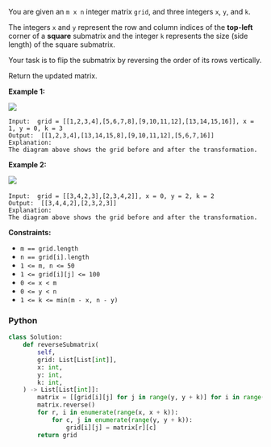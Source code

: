 You are given an  `m x n`  integer matrix  `grid`, and three integers  `x`,  `y`, and  `k`.

The integers  `x`  and  `y`  represent the row and column indices of the  **top-left**  corner of a  **square**  submatrix and the integer  `k`  represents the size (side length) of the square submatrix.

Your task is to flip the submatrix by reversing the order of its rows vertically.

Return the updated matrix.

**Example 1:**

![](https://assets.leetcode.com/uploads/2025/07/20/gridexmdrawio.png)
```
Input:  grid = [[1,2,3,4],[5,6,7,8],[9,10,11,12],[13,14,15,16]], x = 1, y = 0, k = 3
Output:  [[1,2,3,4],[13,14,15,8],[9,10,11,12],[5,6,7,16]]
Explanation:
The diagram above shows the grid before and after the transformation.
```

**Example 2:**

![](https://assets.leetcode.com/uploads/2025/07/20/gridexm2drawio.png)​​​​​​​
```
Input:  grid = [[3,4,2,3],[2,3,4,2]], x = 0, y = 2, k = 2
Output:  [[3,4,4,2],[2,3,2,3]]
Explanation:
The diagram above shows the grid before and after the transformation.
```

**Constraints:**

-   `m == grid.length`
-   `n == grid[i].length`
-   `1 <= m, n <= 50`
-   `1 <= grid[i][j] <= 100`
-   `0 <= x < m`
-   `0 <= y < n`
-   `1 <= k <= min(m - x, n - y)`


### Python
```py
class Solution:
    def reverseSubmatrix(
        self,
        grid: List[List[int]],
        x: int,
        y: int,
        k: int,
    ) -> List[List[int]]:
        matrix = [[grid[i][j] for j in range(y, y + k)] for i in range(x, x + k)]
        matrix.reverse()
        for r, i in enumerate(range(x, x + k)):
            for c, j in enumerate(range(y, y + k)):
                grid[i][j] = matrix[r][c]
        return grid
```